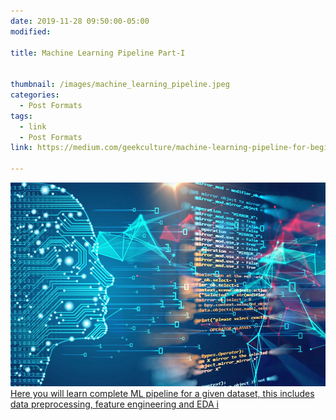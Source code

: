 ```yaml
---
date: 2019-11-28 09:50:00-05:00
modified:

title: Machine Learning Pipeline Part-I


thumbnail: /images/machine_learning_pipeline.jpeg
categories:
  - Post Formats
tags:
  - link
  - Post Formats
link: https://medium.com/geekculture/machine-learning-pipeline-for-beginners-retail-returns-dataset-part-i-2132cfcc9e6a

---
```


<a href="{{page.link}}">
<img src="/images/machine_learning_pipeline.jpeg">
</a>
<a class='decor' href="{{page.link}}">Here you will learn complete ML pipeline for a given dataset, this includes data preprocessing, feature engineering and EDA                                                                                     i</a>
